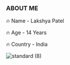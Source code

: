### ABOUT ME


🔥 Name - Lakshya Patel

🔥 Age - 14 Years

🔥 Country - India

![standard (8)](https://user-images.githubusercontent.com/77874591/110103232-b432e700-7dcb-11eb-995c-2231fc7d2a53.gif)

